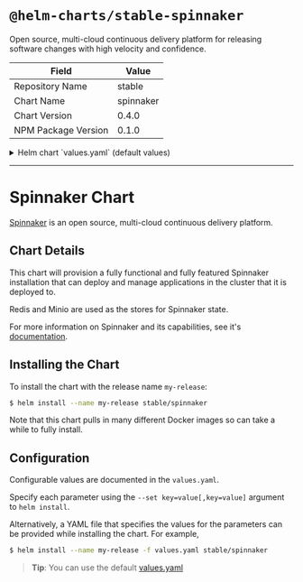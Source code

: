 # `@helm-charts/stable-spinnaker`

Open source, multi-cloud continuous delivery platform for releasing software changes with high velocity and confidence.

| Field               | Value     |
| ------------------- | --------- |
| Repository Name     | stable    |
| Chart Name          | spinnaker |
| Chart Version       | 0.4.0     |
| NPM Package Version | 0.1.0     |

<details>

<summary>Helm chart `values.yaml` (default values)</summary>

```yaml
# Define which registries and repositories you want available in your
# Spinnaker pipeline definitions
# For more info visit:
#   https://www.spinnaker.io/setup/providers/docker-registry/

# Configure your Docker registries here
accounts:
  - name: dockerhub
    address: https://index.docker.io
    repositories:
      - library/alpine
      - library/ubuntu
      - library/centos
      - library/nginx
# - name: gcr
#   address: https://gcr.io
#   username: _json_key
#   password: '<INSERT YOUR SERVICE ACCOUNT JSON HERE>'
#   email: 1234@5678.com

# Settings for notifications via email
# For more info visit:
#   https://www.spinnaker.io/setup/features/notifications/#email
mail:
  enabled: false
  host: smtp.example.org
  username: admin
  password: admin
  fromAddress: spinnaker@example.org
  port: 25

slack:
  enabled: false
  token:
  botName: 'spinnakerbot'

# Images for each component
images:
  clouddriver: gcr.io/spinnaker-marketplace/clouddriver:2.0.0-20180221152902
  echo: gcr.io/spinnaker-marketplace/echo:0.8.0-20180221133510
  deck: gcr.io/spinnaker-marketplace/deck:2.1.0-20180221143146
  igor: gcr.io/spinnaker-marketplace/igor:0.9.0-20180221133510
  orca: gcr.io/spinnaker-marketplace/orca:0.10.0-20180221133510
  gate: gcr.io/spinnaker-marketplace/gate:0.10.0-20180221133510
  front50: gcr.io/spinnaker-marketplace/front50:0.9.0-20180221133510
  rosco: gcr.io/spinnaker-marketplace/rosco:0.5.0-20180221133510

# Change this if youd like to expose Spinnaker outside the cluster
deck:
  host: localhost
  port: 9000
  protocol: http
  ingress:
    enabled: false
    # annotations:
    # ingress.kubernetes.io/ssl-redirect: 'true'
    # kubernetes.io/ingress.class: nginx
    # kubernetes.io/tls-acme: "true"
    # tls:
    #  - secretName: -tls
    #    hosts:
    #      - domain.com

gate:
  allowedOriginsPattern: '^https?://(?:localhost|127.0.0.1|[^/]+\.example\.com)(?::[1-9]\d*)?/?$'

# Bucket to use when storing config data in S3 compatible storage
storageBucket: spinnaker

# Change service type for UI service
serviceType: ClusterIP

# Resources to provide to each of
# the Spinnaker components
resources:
  limits:
    cpu: 1000m
    memory: 1280Mi
  requests:
    cpu: 1000m
    memory: 1280Mi

# Node labels for pod assignment
# Ref: https://kubernetes.io/docs/user-guide/node-selection/
# nodeSelector to provide to each of the Spinnaker components
nodeSelector: {}

# Redis password to use for the in-cluster redis service
# Redis is not exposed publically
redis:
  redisPassword: password
  nodeSelector: {}

# Minio access/secret keys for the in-cluster S3 usage
# Minio is not exposed publically
minio:
  enabled: true
  imageTag: RELEASE.2016-11-26T02-23-47Z
  serviceType: ClusterIP
  accessKey: spinnakeradmin
  secretKey: spinnakeradmin
  nodeSelector: {}

gcs:
  enabled: false
  project: my-project-name
  jsonKey: '<INSERT CLOUD STORAGE JSON HERE>'

# Configuration for the Jenkins instance that is attached to the
# igor component of Spinnaker. For more info about the Jenkins integration
# with Spinnaker, visit:
#   https://www.spinnaker.io/setup/ci/jenkins/
jenkins:
  enabled: true
  Master:
    Cpu: '500m'
    Memory: '512Mi'
    ServiceType: ClusterIP
    CustomConfigMap: true
    NodeSelector: {}

  Agent:
    Cpu: '500m'
    Memory: '512Mi'
    NodeSelector: {}
```

</details>

---

# Spinnaker Chart

[Spinnaker](http://spinnaker.io/) is an open source, multi-cloud continuous delivery platform.

## Chart Details

This chart will provision a fully functional and fully featured Spinnaker installation
that can deploy and manage applications in the cluster that it is deployed to.

Redis and Minio are used as the stores for Spinnaker state.

For more information on Spinnaker and its capabilities, see it's [documentation](http://www.spinnaker.io/docs).

## Installing the Chart

To install the chart with the release name `my-release`:

```bash
$ helm install --name my-release stable/spinnaker
```

Note that this chart pulls in many different Docker images so can take a while to fully install.

## Configuration

Configurable values are documented in the `values.yaml`.

Specify each parameter using the `--set key=value[,key=value]` argument to `helm install`.

Alternatively, a YAML file that specifies the values for the parameters can be provided while installing the chart. For example,

```bash
$ helm install --name my-release -f values.yaml stable/spinnaker
```

> **Tip**: You can use the default [values.yaml](values.yaml)
